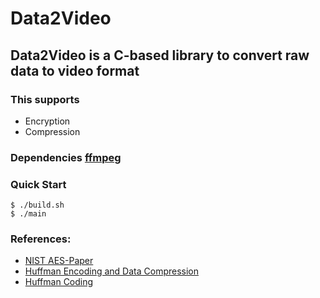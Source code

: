 # Data2Video
## Data2Video is a C-based library to convert raw data to video format

### This supports
- Encryption
- Compression

### Dependencies [ffmpeg](https://www.ffmpeg.org)

### Quick Start
```console
$ ./build.sh
$ ./main
```

### References:
- [NIST AES-Paper](https://nvlpubs.nist.gov/nistpubs/FIPS/NIST.FIPS.197-upd1.pdf)
- [Huffman Encoding and Data Compression](https://web.stanford.edu/class/archive/cs/cs106b/cs106b.1126/handouts/220%20Huffman%20Encoding.pdf)
- [Huffman Coding](https://engineering.purdue.edu/ece264/17au/hw/HW13?alt=huffman)